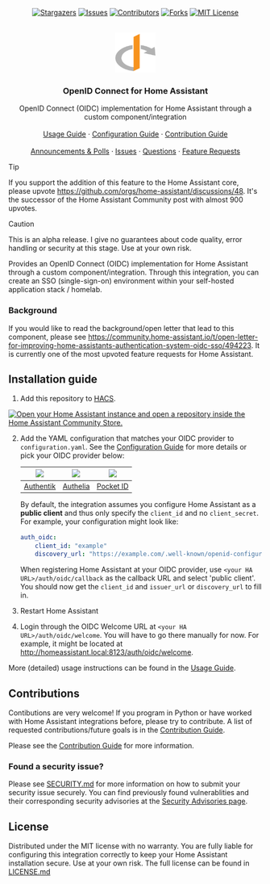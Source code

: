 <!-- Based on the Best-README-template from https://github.com/christiaangoossens/hass-oidc-auth -->
<a id="readme-top"></a>

<div align="center">

[![Stargazers][stars-shield]][stars-url]
[![Issues][issues-shield]][issues-url]
[![Contributors][contributors-shield]][contributors-url]
[![Forks][forks-shield]][forks-url]
[![MIT License][license-shield]][license-url]

</div>

<!-- PROJECT LOGO -->
<br />
<div align="center">
  <a href="https://github.com/christiaangoossens/hass-oidc-auth/">
    <img src="logo.png" alt="Logo" width="80" height="80">
  </a>

  <h3 align="center">OpenID Connect for Home Assistant</h3>

  <p align="center">
    OpenID Connect (OIDC) implementation for Home Assistant through a custom component/integration
    <br />
    <br />
    <a href="./docs/usage.md">Usage Guide</a>
    &middot;
    <a href="./docs/configuration.md">Configuration Guide</a>
    &middot;
    <a href="./CONTRIBUTING.md">Contribution Guide</a>
    <br />
    <br />
    <a href="https://github.com/christiaangoossens/hass-oidc-auth/discussions?discussions_q=is%3Aopen+category%3AAnnouncements+category%3APolls">Announcements & Polls</a>
    &middot;
    <a href="https://github.com/christiaangoossens/hass-oidc-auth/issues">Issues</a>
    &middot;
    <a href="https://github.com/christiaangoossens/hass-oidc-auth/discussions/categories/q-a">Questions</a>
    &middot;
    <a href="https://github.com/christiaangoossens/hass-oidc-auth/discussions/categories/ideas">Feature Requests</a>
  </p>
</div>

> [!TIP]
> If you support the addition of this feature to the Home Assistant core, please upvote https://github.com/orgs/home-assistant/discussions/48. It's the successor of the Home Assistant Community post with almost 900 upvotes.

> [!CAUTION]
> This is an alpha release. I give no guarantees about code quality, error handling or security at this stage. Use at your own risk.

Provides an OpenID Connect (OIDC) implementation for Home Assistant through a custom component/integration. Through this integration, you can create an SSO (single-sign-on) environment within your self-hosted application stack / homelab.

### Background
If you would like to read the background/open letter that lead to this component, please see https://community.home-assistant.io/t/open-letter-for-improving-home-assistants-authentication-system-oidc-sso/494223. It is currently one of the most upvoted feature requests for Home Assistant.

## Installation guide

1. Add this repository to [HACS](https://hacs.xyz/).

[![Open your Home Assistant instance and open a repository inside the Home Assistant Community Store.](https://my.home-assistant.io/badges/hacs_repository.svg)](https://my.home-assistant.io/redirect/hacs_repository/?owner=christiaangoossens&repository=hass-oidc-auth&category=Integration)

2. Add the YAML configuration that matches your OIDC provider to `configuration.yaml`. See the [Configuration Guide](./docs/configuration.md) for more details or pick your OIDC provider below:

    | <img src="https://goauthentik.io/img/icon_top_brand_colour.svg" width="100"> | <img src="https://www.authelia.com/images/branding/logo-cropped.png" width="100"> | <img src="https://github.com/user-attachments/assets/4ceb2708-9f29-4694-b797-be833efce17d" width="100"> |
    |:-----------------------------------------------------------------------------------------:|:-------------------------------------------------------------------------------------:|:---------------------------------------------------------------------------------------:|
    | [Authentik](./docs/provider-configurations/authentik.md)                                       | [Authelia](./docs/provider-configurations/authelia.md)                                     | [Pocket ID](./docs/provider-configurations/pocket-id.md)                                     |

    By default, the integration assumes you configure Home Assistant as a **public client** and thus only specify the `client_id` and no `client_secret`. For example, your configuration might look like:

    ```yaml
    auth_oidc:
        client_id: "example"
        discovery_url: "https://example.com/.well-known/openid-configuration"
    ```

    When registering Home Assistant at your OIDC provider, use `<your HA URL>/auth/oidc/callback` as the callback URL and select 'public client'. You should now get the `client_id` and `issuer_url` or `discovery_url` to fill in.

3. Restart Home Assistant

4. Login through the OIDC Welcome URL at `<your HA URL>/auth/oidc/welcome`. You will have to go there manually for now. For example, it might be located at http://homeassistant.local:8123/auth/oidc/welcome.

More (detailed) usage instructions can be found in the [Usage Guide](./docs/usage.md).

## Contributions
Contibutions are very welcome! If you program in Python or have worked with Home Assistant integrations before, please try to contribute. A list of requested contributions/future goals is in the [Contribution Guide](./CONTRIBUTING.md).

Please see the [Contribution Guide](./CONTRIBUTING.md) for more information.

### Found a security issue?
Please see [SECURITY.md](./SECURITY.md) for more information on how to submit your security issue securely. You can find previously found vulnerablities and their corresponding security advisories at the [Security Advisories page](https://github.com/christiaangoossens/hass-oidc-auth/security/advisories).

## License
Distributed under the MIT license with no warranty. You are fully liable for configuring this integration correctly to keep your Home Assistant installation secure. Use at your own risk. The full license can be found in [LICENSE.md](./LICENSE.md)


<!-- MARKDOWN LINKS & IMAGES -->
<!-- https://www.markdownguide.org/basic-syntax/#reference-style-links -->
[contributors-shield]: https://img.shields.io/github/contributors/christiaangoossens/hass-oidc-auth.svg?style=for-the-badge
[contributors-url]: https://github.com/christiaangoossens/hass-oidc-auth/graphs/contributors
[forks-shield]: https://img.shields.io/github/forks/christiaangoossens/hass-oidc-auth.svg?style=for-the-badge
[forks-url]: https://github.com/christiaangoossens/hass-oidc-auth/network/members
[stars-shield]: https://img.shields.io/github/stars/christiaangoossens/hass-oidc-auth.svg?style=for-the-badge
[stars-url]: https://github.com/christiaangoossens/hass-oidc-auth/stargazers
[issues-shield]: https://img.shields.io/github/issues/christiaangoossens/hass-oidc-auth.svg?style=for-the-badge
[issues-url]: https://github.com/christiaangoossens/hass-oidc-auth/issues
[license-shield]: https://img.shields.io/github/license/christiaangoossens/hass-oidc-auth.svg?style=for-the-badge
[license-url]: https://github.com/christiaangoossens/hass-oidc-auth/blob/master/LICENSE.txt

